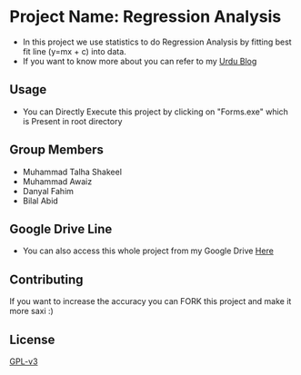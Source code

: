 # Project Name: Regression Analysis 

* In this project we use statistics to do Regression Analysis by fitting best fit line (y=mx + c) into data.
* If you want to know more about you can refer to my [Urdu Blog](https://www.freecodecamp.org/urdu/news/linear-regression-pytorch-urdu-1-3/) 
## Usage

* You can Directly Execute this project by clicking on "Forms.exe" which is Present in root directory

## Group Members
* Muhammad Talha Shakeel
* Muhammad Awaiz 
* Danyal Fahim
* Bilal Abid
## Google Drive Line
* You can also access this whole project from my Google Drive [Here](https://drive.google.com/drive/folders/1YJqHsRhvGPhq657K_2kYXLKi8y7d1zhK?usp=share_link)
## Contributing
If you want to increase the accuracy you can FORK this project and make it more saxi :)

## License

[GPL-v3](https://www.gnu.org/licenses/gpl-3.0.en.html)
